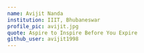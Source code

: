```yaml
---
name: Avijit Nanda
institution: IIIT, Bhubaneswar
profile_pic: avijit.jpg
quote: Aspire to Inspire Before You Expire
github_user: avijit1998
---
```

